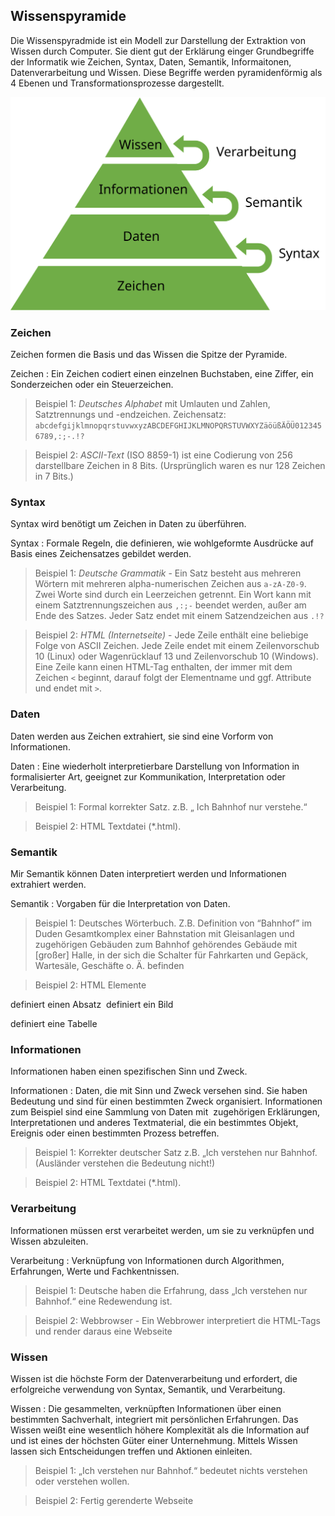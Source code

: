 ## Wissenspyramide

Die Wissenspyradmide ist ein Modell zur Darstellung der Extraktion von Wissen durch Computer. Sie dient gut der Erklärung einger Grundbegriffe der Informatik wie Zeichen, Syntax, Daten, Semantik, Informaitonen, Datenverarbeitung und Wissen. Diese Begriffe werden pyramidenförmig als 4 Ebenen und Transformationsprozesse dargestellt.

![Wissenspyramide](images/wissenspyramide.svg)

### Zeichen

Zeichen formen die Basis und das Wissen die Spitze der Pyramide.

Zeichen
: Ein Zeichen codiert einen einzelnen Buchstaben, eine Ziffer, ein Sonderzeichen oder ein Steuerzeichen. 

> Beispiel 1: *Deutsches Alphabet* mit Umlauten und Zahlen, Satztrennungs und -endzeichen. Zeichensatz: `abcdefgijklmnopqrstuvwxyzABCDEFGHIJKLMNOPQRSTUVWXYZäöüßÄÖÜ0123456789,:;-.!?`

> Beispiel 2: *ASCII-Text* (ISO 8859-1) ist eine Codierung von 256 darstellbare Zeichen in 8 Bits. (Ursprünglich waren es nur 128 Zeichen in 7 Bits.)


### Syntax

Syntax wird benötigt um Zeichen in Daten zu überführen.

Syntax
: Formale Regeln, die definieren, wie wohlgeformte Ausdrücke auf Basis eines Zeichensatzes gebildet werden.

> Beispiel 1: *Deutsche Grammatik* - 
Ein Satz besteht aus mehreren Wörtern mit mehreren alpha-numerischen Zeichen aus `a-zA-Z0-9`. Zwei Worte sind durch ein Leerzeichen getrennt. Ein Wort kann mit einem Satztrennungszeichen aus `,:;-` beendet werden, außer am Ende des Satzes. Jeder Satz endet mit einem Satzendzeichen aus `.!?`

> Beispiel 2: *HTML (Internetseite)* - Jede Zeile enthält eine beliebige Folge von ASCII Zeichen. Jede Zeile endet mit einem Zeilenvorschub 10 (Linux) oder Wagenrücklauf 13 und Zeilenvorschub 10 (Windows). Eine Zeile kann einen HTML-Tag enthalten, der immer mit dem Zeichen `<` beginnt, darauf folgt der Elementname und ggf. Attribute und endet mit `>`.

### Daten

Daten werden aus Zeichen extrahiert, sie sind eine Vorform von Informationen.

Daten
: Eine wiederholt interpretierbare Darstellung von Information in formalisierter Art, geeignet zur Kommunikation, Interpretation oder Verarbeitung.

> Beispiel 1: Formal korrekter Satz. z.B. „ Ich Bahnhof nur verstehe.“

> Beispiel 2: HTML Textdatei (*.html). 

### Semantik

Mir Semantik können Daten interpretiert werden und Informationen extrahiert werden.

Semantik
: Vorgaben für die Interpretation von Daten.

> Beispiel 1: Deutsches Wörterbuch. Z.B. Definition von “Bahnhof” im Duden Gesamtkomplex einer Bahnstation mit Gleisanlagen und zugehörigen Gebäuden zum Bahnhof gehörendes Gebäude mit [großer] Halle, in der sich die Schalter für Fahrkarten und Gepäck, Wartesäle, Geschäfte o. Ä. befinden

> Beispiel 2: HTML Elemente
<p> definiert einen Absatz
<img> definiert ein Bild
<table> definiert eine Tabelle


### Informationen

Informationen haben einen spezifischen Sinn und Zweck.

Informationen
: Daten, die mit Sinn und Zweck versehen sind. Sie haben Bedeutung und sind für einen bestimmten Zweck organisiert. Informationen zum Beispiel sind eine Sammlung von Daten mit  zugehörigen Erklärungen, Interpretationen und anderes Textmaterial, die ein bestimmtes Objekt, Ereignis oder einen bestimmten Prozess betreffen.

> Beispiel 1: Korrekter deutscher Satz z.B. „Ich verstehen nur Bahnhof.(Ausländer verstehen die Bedeutung nicht!)

> Beispiel 2: HTML Textdatei (*.html). 

### Verarbeitung

Informationen müssen erst verarbeitet werden, um sie zu verknüpfen und Wissen abzuleiten.

Verarbeitung
: Verknüpfung von Informationen durch Algorithmen, Erfahrungen, Werte und Fachkentnissen.

> Beispiel 1: Deutsche haben die Erfahrung, dass „Ich verstehen nur Bahnhof.“ eine Redewendung ist.

> Beispiel 2: Webbrowser - Ein Webbrower interpretiert die HTML-Tags und render daraus eine Webseite


### Wissen

Wissen ist die höchste Form der Datenverarbeitung und erfordert, die erfolgreiche verwendung von Syntax, Semantik, und Verarbeitung.

Wissen
: Die gesammelten, verknüpften Informationen über einen bestimmten Sachverhalt, integriert mit persönlichen Erfahrungen. Das Wissen weißt eine wesentlich höhere Komplexität als die Information auf und ist eines der höchsten Güter einer Unternehmung. Mittels Wissen lassen sich Entscheidungen treffen und Aktionen einleiten.

> Beispiel 1: „Ich verstehen nur Bahnhof.“ bedeutet nichts verstehen oder verstehen wollen.

> Beispiel 2: Fertig gerenderte Webseite